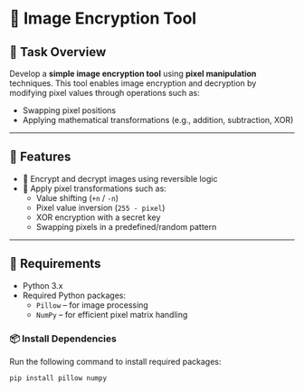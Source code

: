 # 🔐 Image Encryption Tool

## 📝 Task Overview

Develop a **simple image encryption tool** using **pixel manipulation** techniques. This tool enables image encryption and decryption by modifying pixel values through operations such as:
- Swapping pixel positions
- Applying mathematical transformations (e.g., addition, subtraction, XOR)

---

## 🚀 Features

- 🔄 Encrypt and decrypt images using reversible logic
- 🔢 Apply pixel transformations such as:
  - Value shifting (`+n` / `-n`)
  - Pixel value inversion (`255 - pixel`)
  - XOR encryption with a secret key
  - Swapping pixels in a predefined/random pattern

---

## 🧰 Requirements

- Python 3.x
- Required Python packages:
  - `Pillow` – for image processing
  - `NumPy` – for efficient pixel matrix handling

### 📦 Install Dependencies

Run the following command to install required packages:

```bash
pip install pillow numpy

